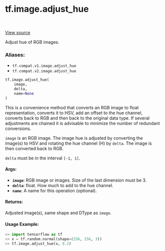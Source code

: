 <div itemscope itemtype="http://developers.google.com/ReferenceObject">
<meta itemprop="name" content="tf.image.adjust_hue" />
<meta itemprop="path" content="Stable" />
</div>

# tf.image.adjust_hue

<!-- Insert buttons -->

<table class="tfo-notebook-buttons tfo-api" align="left">
</table>

<a target="_blank" href="/code/stable/tensorflow/python/ops/image_ops_impl.py">View source</a>



<!-- Start diff -->
Adjust hue of RGB images.

### Aliases:

* `tf.compat.v1.image.adjust_hue`
* `tf.compat.v2.image.adjust_hue`


``` python
tf.image.adjust_hue(
    image,
    delta,
    name=None
)
```



<!-- Placeholder for "Used in" -->

This is a convenience method that converts an RGB image to float
representation, converts it to HSV, add an offset to the hue channel, converts
back to RGB and then back to the original data type. If several adjustments
are chained it is advisable to minimize the number of redundant conversions.

`image` is an RGB image.  The image hue is adjusted by converting the
image(s) to HSV and rotating the hue channel (H) by
`delta`.  The image is then converted back to RGB.

`delta` must be in the interval `[-1, 1]`.

#### Args:


* <b>`image`</b>: RGB image or images. Size of the last dimension must be 3.
* <b>`delta`</b>: float.  How much to add to the hue channel.
* <b>`name`</b>: A name for this operation (optional).


#### Returns:

Adjusted image(s), same shape and DType as `image`.



#### Usage Example:

```python
>> import tensorflow as tf
>> x = tf.random.normal(shape=(256, 256, 3))
>> tf.image.adjust_hue(x, 0.2)
```
